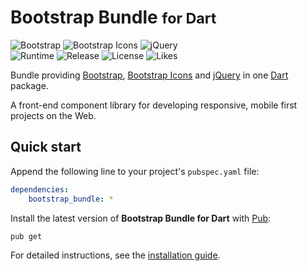 # Bootstrap Bundle <small>for Dart</small>
![Bootstrap](https://badgen.net/badge/bootstrap/v4.5.2/yellow) ![Bootstrap Icons](https://badgen.net/badge/bs-icons/v1.0.0-alpha5/yellow) ![jQuery](https://badgen.net/badge/jquery/v3.5.1/yellow)  
![Runtime](https://badgen.net/pub/sdk-version/bootstrap_bundle) ![Release](https://badgen.net/pub/v/bootstrap_bundle) ![License](https://badgen.net/pub/license/bootstrap_bundle) ![Likes](https://badgen.net/pub/likes/bootstrap_bundle)

Bundle providing [Bootstrap](https://getbootstrap.com), [Bootstrap Icons](https://icons.getbootstrap.com) and [jQuery](https://jquery.com) in one [Dart](https://dart.dev) package.

A front-end component library for developing responsive, mobile first projects on the Web.

## Quick start
Append the following line to your project's `pubspec.yaml` file:

``` yaml
dependencies:
	bootstrap_bundle: *
```

Install the latest version of **Bootstrap Bundle for Dart** with [Pub](https://dart.dev/tools/pub):

``` shell
pub get
```

For detailed instructions, see the [installation guide](installation.md).
